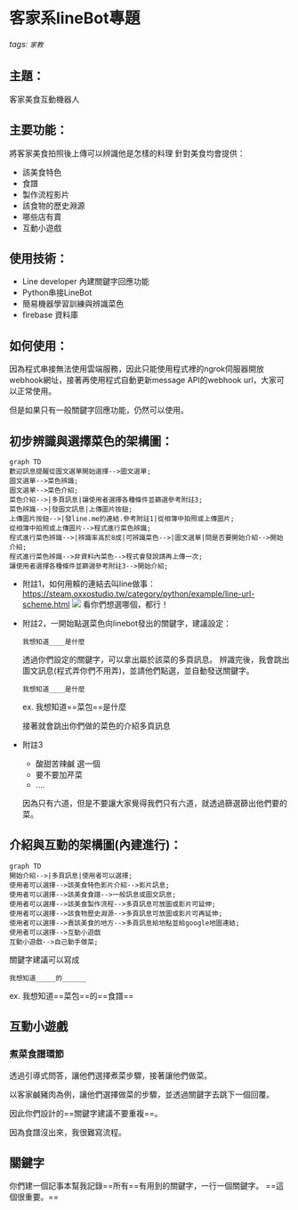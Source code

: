 # 客家系lineBot專題

###### tags: `家教`

## 主題：
客家美食互動機器人

## 主要功能：
將客家美食拍照後上傳可以辨識他是怎樣的料理
針對美食均會提供：
* 該美食特色
* 食譜
* 製作流程影片
* 該食物的歷史淵源
* 哪些店有賣
* 互動小遊戲

## 使用技術：

* Line developer 內建關鍵字回應功能
* Python串接LineBot
* 簡易機器學習訓練與辨識菜色
* firebase 資料庫

## 如何使用：
因為程式串接無法使用雲端服務，因此只能使用程式裡的ngrok伺服器開放webhook網址，接著再使用程式自動更新message API的webhook url，大家可以正常使用。

但是如果只有一般關鍵字回應功能，仍然可以使用。

## 初步辨識與選擇菜色的架構圖：
```mermaid
graph TD 
歡迎訊息提醒從圖文選單開始選擇-->圖文選單;
圖文選單-->菜色辨識;
圖文選單-->菜色介紹;
菜色介紹-->|多頁訊息|讓使用者選擇各種條件並篩選參考附註3;
菜色辨識-->|發圖文訊息|上傳圖片按鈕;
上傳圖片按鈕-->|發line.me的連結.參考附註1|從相簿中拍照或上傳圖片;
從相簿中拍照或上傳圖片-->程式進行菜色辨識;
程式進行菜色辨識-->|辨識率高於8成|可辨識菜色-->|圖文選單|問是否要開始介紹-->開始介紹;
程式進行菜色辨識-->非資料內菜色-->程式會發說請再上傳一次;
讓使用者選擇各種條件並篩選參考附註3-->開始介紹;
```

* 附註1，如何用賴的連結去叫line做事：
https://steam.oxxostudio.tw/category/python/example/line-url-scheme.html
![](https://i.imgur.com/Q9dklAj.png)
看你們想選哪個，都行！

* 附註2，一開始點選菜色向linebot發出的關鍵字，建議設定：
    ```
    我想知道____是什麼
    ```
    透過你們設定的關鍵字，可以拿出屬於該菜的多頁訊息。
    辨識完後，我會跳出圖文訊息(程式弄你們不用弄)，並請他們點選，並自動發送關鍵字。
    ```
    我想知道____是什麼
    ```
    ex.
    我想知道==菜包==是什麼
    
    接著就會跳出你們做的菜色的介紹多頁訊息

* 附註3
    * 酸甜苦辣鹹 選一個
    * 要不要加芹菜
    * ....

    因為只有六道，但是不要讓大家覺得我們只有六道，就透過篩選篩出他們要的菜。

## 介紹與互動的架構圖(內建進行)：
```mermaid
graph TD 
開始介紹-->|多頁訊息|使用者可以選擇;
使用者可以選擇-->該美食特色影片介紹-->影片訊息;
使用者可以選擇-->該美食食譜-->一般訊息或圖文訊息;
使用者可以選擇-->該美食製作流程-->多頁訊息可放圖或影片可延伸;
使用者可以選擇-->該食物歷史淵源-->多頁訊息可放圖或影片可再延伸;
使用者可以選擇-->賣該美食的地方-->多頁訊息給地點並給google地圖連結;
使用者可以選擇-->互動小遊戲
互動小遊戲-->自己動手做菜;
```

關鍵字建議可以寫成
```
我想知道_____的______
```
ex.
我想知道==菜包==的==食譜==


## 互動小遊戲

### 煮菜食譜環節
透過引導式問答，讓他們選擇煮菜步驟，接著讓他們做菜。

以客家鹹豬肉為例，讓他們選擇做菜的步驟，並透過關鍵字去跳下一個回覆。

因此你們設計的==關鍵字建議不要重複==。

因為食譜沒出來，我很難寫流程。


## 關鍵字
你們建一個記事本幫我記錄==所有==有用到的關鍵字，一行一個關鍵字。
==這個很重要。==
